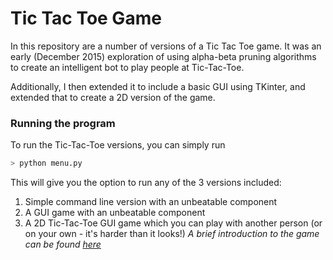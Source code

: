 # Tic Tac Toe Game

In this repository are a number of versions of a Tic Tac Toe game. It was an early (December 2015) exploration of using alpha-beta pruning algorithms to create an intelligent bot to play people at Tic-Tac-Toe.

Additionally, I then extended it to include a basic GUI using TKinter, and extended that to create a 2D version of the game.

### Running the program

To run the Tic-Tac-Toe versions, you can simply run

```zsh
> python menu.py
```

This will give you the option to run any of the 3 versions included:

1. Simple command line version with an unbeatable component
2. A GUI game with an unbeatable component
3. A 2D Tic-Tac-Toe GUI game which you can play with another person (or on your own - it's harder than it looks!) _A brief introduction to the game can be found [here](http://logicprogramming.stanford.edu/examples/nineboard/index.html)_